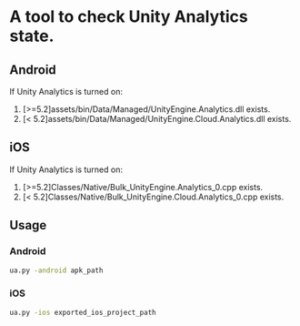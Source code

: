 # A tool to check Unity Analytics state.

## Android
If Unity Analytics is turned on:
1. [>=5.2]assets/bin/Data/Managed/UnityEngine.Analytics.dll exists.
2. [< 5.2]assets/bin/Data/Managed/UnityEngine.Cloud.Analytics.dll exists.


## iOS
If Unity Analytics is turned on:
1. [>=5.2]Classes/Native/Bulk_UnityEngine.Analytics_0.cpp exists.
2. [< 5.2]Classes/Native/Bulk_UnityEngine.Cloud.Analytics_0.cpp exists.

## Usage
### Android
```Bash
ua.py -android apk_path
```

### iOS
```Bash
ua.py -ios exported_ios_project_path
```